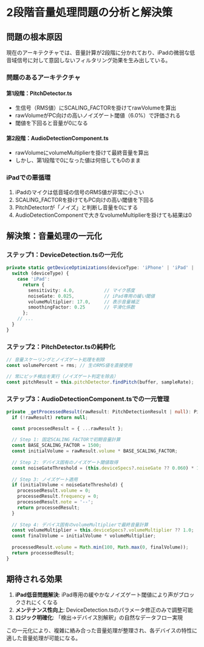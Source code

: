 # 2段階音量処理問題の分析と解決策

## 問題の根本原因

現在のアーキテクチャでは、音量計算が2段階に分かれており、iPadの微弱な低音域信号に対して意図しないフィルタリング効果を生み出している。

### 問題のあるアーキテクチャ

#### 第1段階：PitchDetector.ts
- 生信号（RMS値）にSCALING_FACTORを掛けてrawVolumeを算出
- rawVolumeがPC向けの高いノイズゲート閾値（6.0%）で評価される
- 閾値を下回ると音量が0になる

#### 第2段階：AudioDetectionComponent.ts
- rawVolumeにvolumeMultiplierを掛けて最終音量を算出
- しかし、第1段階で0になった値は何倍しても0のまま

### iPadでの悪循環
1. iPadのマイクは低音域の信号のRMS値が非常に小さい
2. SCALING_FACTORを掛けてもPC向けの高い閾値を下回る
3. PitchDetectorが「ノイズ」と判断し音量を0にする
4. AudioDetectionComponentで大きなvolumeMultiplierを掛けても結果は0

## 解決策：音量処理の一元化

### ステップ1：DeviceDetection.tsの一元化
```typescript
private static getDeviceOptimizations(deviceType: 'iPhone' | 'iPad' | 'PC', _isIOS: boolean) {
  switch (deviceType) {
    case 'iPad':
      return {
        sensitivity: 4.0,           // マイク感度
        noiseGate: 0.025,           // iPad専用の緩い閾値
        volumeMultiplier: 17.0,     // 表示音量補正
        smoothingFactor: 0.25       // 平滑化係数
      };
    // ...
  }
}
```

### ステップ2：PitchDetector.tsの純粋化
```typescript
// 音量スケーリングとノイズゲート処理を削除
const volumePercent = rms; // 生のRMS値を直接使用

// 常にピッチ検出を実行（ノイズゲート判定を除去）
const pitchResult = this.pitchDetector.findPitch(buffer, sampleRate);
```

### ステップ3：AudioDetectionComponent.tsでの一元管理
```typescript
private _getProcessedResult(rawResult: PitchDetectionResult | null): PitchDetectionResult | null {
  if (!rawResult) return null;

  const processedResult = { ...rawResult };
  
  // Step 1: 固定SCALING_FACTORで初期音量計算
  const BASE_SCALING_FACTOR = 1500;
  const initialVolume = rawResult.volume * BASE_SCALING_FACTOR;
  
  // Step 2: デバイス固有のノイズゲート閾値取得
  const noiseGateThreshold = (this.deviceSpecs?.noiseGate ?? 0.060) * 100;
  
  // Step 3: ノイズゲート適用
  if (initialVolume < noiseGateThreshold) {
    processedResult.volume = 0;
    processedResult.frequency = 0;
    processedResult.note = '--';
    return processedResult;
  }
  
  // Step 4: デバイス固有のvolumeMultiplierで最終音量計算
  const volumeMultiplier = this.deviceSpecs?.volumeMultiplier ?? 1.0;
  const finalVolume = initialVolume * volumeMultiplier;
  
  processedResult.volume = Math.min(100, Math.max(0, finalVolume));
  return processedResult;
}
```

## 期待される効果

1. **iPad低音問題解決**: iPad専用の緩やかなノイズゲート閾値により声がブロックされにくくなる
2. **メンテナンス性向上**: DeviceDetection.tsのパラメータ修正のみで調整可能
3. **ロジック明確化**: 「検出→デバイス別解釈」の自然なデータフロー実現

この一元化により、複雑に絡み合った音量処理が整理され、各デバイスの特性に適した音量処理が可能になる。
